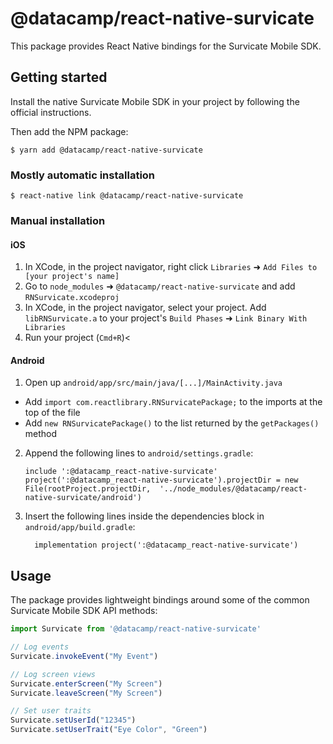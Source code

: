 
# @datacamp/react-native-survicate

This package provides React Native bindings for the Survicate Mobile SDK.

## Getting started

Install the native Survicate Mobile SDK in your project by following the official instructions.

Then add the NPM package:

`$ yarn add @datacamp/react-native-survicate`

### Mostly automatic installation

`$ react-native link @datacamp/react-native-survicate`

### Manual installation


#### iOS

1. In XCode, in the project navigator, right click `Libraries` ➜ `Add Files to [your project's name]`
2. Go to `node_modules` ➜ `@datacamp/react-native-survicate` and add `RNSurvicate.xcodeproj`
3. In XCode, in the project navigator, select your project. Add `libRNSurvicate.a` to your project's `Build Phases` ➜ `Link Binary With Libraries`
4. Run your project (`Cmd+R`)<

#### Android

1. Open up `android/app/src/main/java/[...]/MainActivity.java`
  - Add `import com.reactlibrary.RNSurvicatePackage;` to the imports at the top of the file
  - Add `new RNSurvicatePackage()` to the list returned by the `getPackages()` method
2. Append the following lines to `android/settings.gradle`:
  	```
  	include ':@datacamp_react-native-survicate'
  	project(':@datacamp_react-native-survicate').projectDir = new File(rootProject.projectDir, 	'../node_modules/@datacamp/react-native-survicate/android')
  	```
3. Insert the following lines inside the dependencies block in `android/app/build.gradle`:
  	```
      implementation project(':@datacamp_react-native-survicate')
  	```

## Usage

The package provides lightweight bindings around some of the common Survicate Mobile SDK API methods:

```javascript
import Survicate from '@datacamp/react-native-survicate'

// Log events
Survicate.invokeEvent("My Event")

// Log screen views
Survicate.enterScreen("My Screen")
Survicate.leaveScreen("My Screen")

// Set user traits
Survicate.setUserId("12345")
Survicate.setUserTrait("Eye Color", "Green")
```
  
